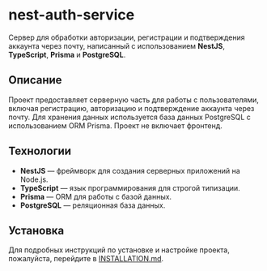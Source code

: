 # nest-auth-service

Сервер для обработки авторизации, регистрации и подтверждения аккаунта через почту, написанный с использованием **NestJS**, **TypeScript**, **Prisma** и **PostgreSQL**.

## Описание

Проект предоставляет серверную часть для работы с пользователями, включая регистрацию, авторизацию и подтверждение аккаунта через почту. Для хранения данных используется база данных PostgreSQL с использованием ORM Prisma. Проект не включает фронтенд.

## Технологии

- **NestJS** — фреймворк для создания серверных приложений на Node.js.
- **TypeScript** — язык программирования для строгой типизации.
- **Prisma** — ORM для работы с базой данных.
- **PostgreSQL** — реляционная база данных.

## Установка

Для подробных инструкций по установке и настройке проекта, пожалуйста, перейдите в [INSTALLATION.md](INSTALLATION.md).